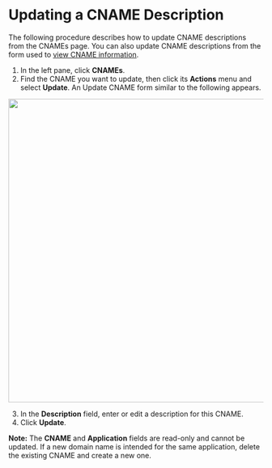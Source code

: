 # Updating a CNAME Description

The following procedure describes how to update CNAME descriptions from the CNAMEs page. You can also update CNAME descriptions from the form used to [view CNAME information](</docs/portal/cnames/viewing-cname-information.md>).

1. In the left pane, click **CNAMEs**.
2. Find the CNAME you want to update, then click its **Actions** menu and select **Update**. An Update CNAME form similar to the following appears.

<p align=center><img src="/docs/resources/images/cnames/cnames-update-cname.png" width="600"></p>

3. In the **Description** field, enter or edit a description for this CNAME.
4. Click **Update**.

**Note:** The **CNAME** and **Application** fields are read-only and cannot be updated. If a new domain name is intended for the same application, delete the existing CNAME and create a new one.
